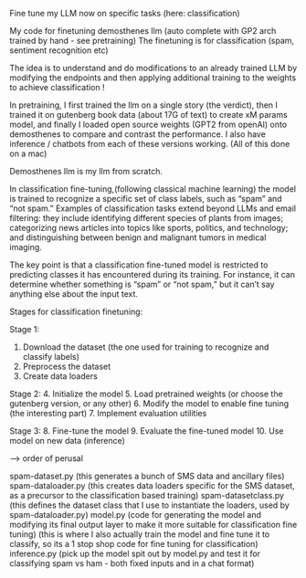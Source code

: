 
Fine tune my LLM now on specific tasks (here: classification)

My code for finetuning demosthenes llm (auto complete with GP2 arch trained by hand - see pretraining)
The finetuning is for classification (spam, sentiment recognition etc)

The idea is to understand and do modifications to an already trained LLM by modifying the endpoints and then applying
additional training to the weights to achieve classification !

In pretraining, I first trained the llm on a single story (the verdict), then I trained it on gutenberg book data 
(about 17G of text) to create xM params model, and finally I loaded open source weights (GPT2 from openAI) onto 
demosthenes to compare and contrast the performance. I also have inference / chatbots from each of these versions 
working. (All of this done on a mac)

Demosthenes llm is my llm from scratch.

In classification fine-tuning,(following classical machine learning) the model is trained to recognize a specific set 
of class labels, such as “spam” and “not spam.” Examples of classification tasks extend beyond LLMs and email filtering: 
they include identifying different species of plants from images; categorizing news articles into topics like sports, 
politics, and technology; and distinguishing between benign and malignant tumors in medical imaging.

The key point is that a classification fine-tuned model is restricted to predicting classes it has encountered during its 
training. For instance, it can determine whether something is “spam” or “not spam,” but it can’t say anything else about 
the input text.

Stages for classification finetuning:

Stage 1:
1. Download the dataset (the one used for training to recognize and classify labels)
2. Preprocess the dataset
3. Create data loaders

Stage 2:
4. Initialize the model
5. Load pretrained weights (or choose the gutenberg version, or any other)
6. Modify the model to enable fine tuning (the interesting part)
7. Implement evaluation utilities

Stage 3:
8. Fine-tune the model
9. Evaluate the fine-tuned model
10. Use model on new data (inference)

--> order of perusal

spam-dataset.py  (this generates a bunch of SMS data and ancillary files)
spam-dataloader.py (this creates data loaders specific for the SMS dataset, as a precursor to the classification based training)
spam-datasetclass.py (this defines the dataset class that I use to instantiate the loaders, used by spam-dataloader.py)
model.py (code for generating the model and modifying its final output layer to make it more suitable for classification fine tuning) (this is 
          where I also actually train the model and fine tune it to classify, so its a 1 stop shop code for fine tuning for classification)
inference.py (pick up the model spit out by model.py and test it for classifying spam vs ham - both fixed inputs and in a chat format)





